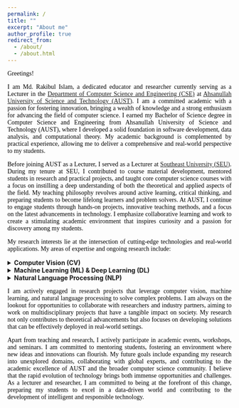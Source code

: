 ```yaml
---
permalink: /
title: ""
excerpt: "About me"
author_profile: true
redirect_from: 
  - /about/
  - /about.html
---
```


<span style="color:black; font-family:Georgia">Greetings! </span>

<p style="text-align:justify; color:black; font-family:Georgia"> I am Md. Rakibul Islam, a dedicated educator and researcher currently serving as a Lecturer in the <a href="https://www.aust.edu/cse">Department of Computer Science and Engineering (CSE)</a> at <a href="https://www.aust.edu/">Ahsanullah University of Science and Technology (AUST)</a>. I am a committed academic with a passion for fostering innovation, bringing a wealth of knowledge and a strong enthusiasm for advancing the field of computer science. I earned my Bachelor of Science degree in Computer Science and Engineering from Ahsanullah University of Science and Technology (AUST), where I developed a solid foundation in software development, data analysis, and computational theory. My academic background is complemented by practical experience, allowing me to deliver a comprehensive and real-world perspective to my students.</p>

<p style="text-align:justify; color:black; font-family:Georgia"> Before joining AUST as a Lecturer, I served as a Lecturer at <a href="https://new.seu.edu.bd/">Southeast University (SEU)</a>. During my tenure at SEU, I contributed to course material development, mentored students in research and practical projects, and taught core computer science courses with a focus on instilling a deep understanding of both the theoretical and applied aspects of the field. My teaching philosophy revolves around active learning, critical thinking, and preparing students to become lifelong learners and problem solvers. At AUST, I continue to engage students through hands-on projects, innovative teaching methods, and a focus on the latest advancements in technology. I emphasize collaborative learning and work to create a stimulating academic environment that inspires curiosity and a passion for discovery among my students.</p>

<p style="text-align:justify; color:black; font-family:Georgia"> My research interests lie at the intersection of cutting-edge technologies and real-world applications. My areas of expertise and ongoing research include:</p>

<details>
<summary><b>Computer Vision (CV)</b></summary>
<span><font size="3"> <p style="text-align:justify; color:black; font-family:Georgia"> <em>I explore the development and application of algorithms that enable computers to interpret and make decisions based on visual data. My work involves image processing, image generation, object detection, and facial recognition, with a keen interest in practical implementations across various industries.</em> </p></font></span>
</details>


<details>
<summary><b>Machine Learning (ML) & Deep Learning (DL)</b></summary>
<span><font size="3"> <p style="text-align:justify; color:black; font-family:Georgia"> <em>With a focus on designing intelligent systems, I am involved in developing models that can learn from and adapt to data. My research in this domain covers supervised and unsupervised learning techniques, neural network architectures, and reinforcement learning applications.</em></p></font></span>
</details>


<details>
<summary><b>Natural Language Processing (NLP)</b></summary>
<span><font size="3"> <p style="text-align:justify; color:black; font-family:Georgia"> <em>Driven by the desire to bridge the gap between human language and machine understanding, I investigate NLP models for tasks such as sentiment analysis, language translation, language generation and conversational AI. My work contributes to the advancement of human-computer interaction and automated understanding of human language.</em></p></font></span>
<br>
</details>



<p style="text-align:justify; color:black; font-family:Georgia"> I am actively engaged in research projects that leverage computer vision, machine learning, and natural language processing to solve complex problems. I am always on the lookout for opportunities to collaborate with researchers and industry partners, aiming to work on multidisciplinary projects that have a tangible impact on society. My research not only contributes to theoretical advancements but also focuses on developing solutions that can be effectively deployed in real-world settings.</p>

<p style="text-align:justify; color:black; font-family:Georgia"> Apart from teaching and research, I actively participate in academic events, workshops, and seminars. I am committed to mentoring students, fostering an environment where new ideas and innovations can flourish. My future goals include expanding my research into unexplored domains, collaborating with global experts, and contributing to the academic excellence of AUST and the broader computer science community. I believe that the rapid evolution of technology brings both immense opportunities and challenges. As a lecturer and researcher, I am committed to being at the forefront of this change, preparing my students to excel in a data-driven world and contributing to the development of intelligent and responsible technology.
</p>
